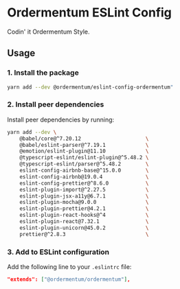 # Ordermentum ESLint Config

Codin' it Ordermentum Style.

## Usage

### 1. Install the package

```sh
yarn add --dev @ordermentum/eslint-config-ordermentum"
```

### 2. Install peer dependencies

Install peer dependencies by running:
```sh
yarn add --dev \
    @babel/core@^7.20.12                     \
    @babel/eslint-parser@^7.19.1             \
    @emotion/eslint-plugin@11.10             \
    @typescript-eslint/eslint-plugin@^5.48.2 \
    @typescript-eslint/parser@^5.48.2        \
    eslint-config-airbnb-base@^15.0.0        \
    eslint-config-airbnb@19.0.4              \
    eslint-config-prettier@^8.6.0            \
    eslint-plugin-import@^2.27.5             \
    eslint-plugin-jsx-a11y@6.7.1             \
    eslint-plugin-mocha@9.0.0                \
    eslint-plugin-prettier@4.2.1             \
    eslint-plugin-react-hooks@^4             \
    eslint-plugin-react@7.32.1               \
    eslint-plugin-unicorn@45.0.2             \
    prettier@^2.8.3                          \

```

### 3. Add to ESLint configuration
Add the following line to your `.eslintrc` file:
```json
"extends": ["@ordermentum/ordermentum"],
```
